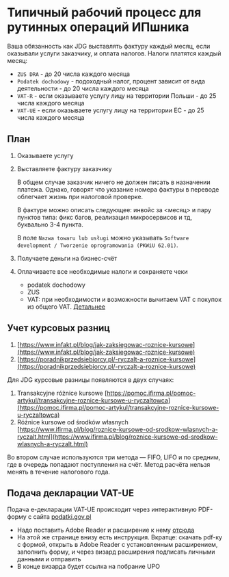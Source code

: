 # Типичный рабочий процесс для рутинных операций ИПшника

Ваша обязанность как JDG выставлять фактуру каждый месяц, если оказывали услуги заказчику, и оплата налогов. Налоги платятся каждый месяц:

- `ZUS DRA` - до 20 числа каждого месяца
- `Podatek dochodowy` - подоходный налог, процент зависит от вида деятельности - до 20 числа каждого месяца
- `VAT-R` - если оказываете услугу лицу на территории Польши - до 25 числа каждого месяца
- `VAT-UE` - если оказываете услугу лицу на территории ЕС - до 25 числа каждого месяца

## План

1. Оказываете услугу
2. Выставляете фактуру заказчику

   В общем случае заказчик ничего не должен писать в назначении платежа. Однако, говорят что указание номера фактуры в переводе облегчает жизнь при налоговой проверке.

   В фактуре можно описать следующее: инвойс за <месяц> и пару пунктов типа: фикс багов, реализация микросервисов и тд, буквально 3-4 пункта.

   В поле `Nazwa towaru lub usługi` можно указывать `Software development / Tworzenie oprogramowania (PKWiU 62.01)`.

3. Получаете деньги на бизнес-счёт
4. Оплачиваете все необходимые налоги и сохраняете чеки

    - podatek dochodowy
    - ZUS
    - VAT: при необходимости и возможности вычитаем VAT с покупок из общего VAT. [Детальнее](faq.md#vat)

## Учет курсовых разниц

1. [https://www.infakt.pl/blog/jak-zaksiegowac-roznice-kursowe](https://www.infakt.pl/blog/jak-zaksiegowac-roznice-kursowe)
2. [https://poradnikprzedsiebiorcy.pl/-ryczalt-a-roznice-kursowe](https://poradnikprzedsiebiorcy.pl/-ryczalt-a-roznice-kursowe)

Для JDG курсовые разницы появляются в двух случаях:

1. Transakcyjne różnice kursowe [https://pomoc.ifirma.pl/pomoc-artykul/transakcyjne-roznice-kursowe-u-ryczaltowca](https://pomoc.ifirma.pl/pomoc-artykul/transakcyjne-roznice-kursowe-u-ryczaltowca)
2. Różnice kursowe od środków własnych [https://www.ifirma.pl/blog/roznice-kursowe-od-srodkow-wlasnych-a-ryczalt.html](https://www.ifirma.pl/blog/roznice-kursowe-od-srodkow-wlasnych-a-ryczalt.html)

Во втором случае используются три метода — FIFO, LIFO и по средним, где в очередь попадают поступления на счёт. Метод расчёта нельзя менять в течение налогового года.

## Подача декларации VAT-UE

Подача e-декларации VAT-UE происходит через интерактивную PDF-форму с сайта [podatki.gov.pl](https://www.podatki.gov.pl/vat/e-deklaracje-vat/formularze-vat/#VAT-UE)

- Надо поставить Adobe Reader и расширение к нему [отсюда](https://www.podatki.gov.pl/e-deklaracje/wtyczka-do-podpisywania-i-przesylania-danych-xml-z-interaktywnych-formularzy-pdf/)
- На этой же странице внизу есть инструкция. Вкратце: скачать pdf-ку с формой, открыть в Adobe Reader с установленным расширением, заполнить форму, и через визард расширения подписать личными данными и отправить
- В конце визарда будет ссылка на побрание UPO
